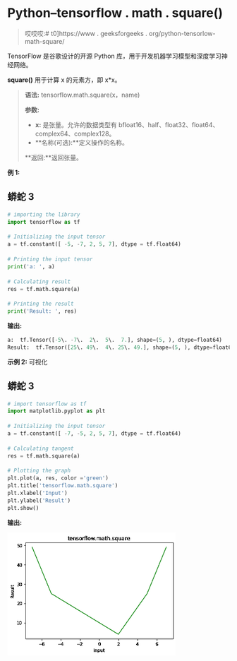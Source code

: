 # Python–tensorflow . math . square()

> 哎哎哎:# t0]https://www . geeksforgeeks . org/python-tensorlow-math-square/

TensorFlow 是谷歌设计的开源 Python 库，用于开发机器学习模型和深度学习神经网络。

**square()** 用于计算 x 的元素方，即 x*x。

> **语法:** tensorflow.math.square(x，name)
> 
> **参数:**
> 
> *   **x:** 是张量。允许的数据类型有 bfloat16、half、float32、float64、complex64、complex128。
> *   **名称(可选):**定义操作的名称。
> 
> **返回:**返回张量。

**例 1:**

## 蟒蛇 3

```py
# importing the library
import tensorflow as tf

# Initializing the input tensor
a = tf.constant([ -5, -7, 2, 5, 7], dtype = tf.float64)

# Printing the input tensor
print('a: ', a)

# Calculating result
res = tf.math.square(a)

# Printing the result
print('Result: ', res)
```

**输出:**

```py
a:  tf.Tensor([-5\. -7\.  2\.  5\.  7.], shape=(5, ), dtype=float64)
Result:  tf.Tensor([25\. 49\.  4\. 25\. 49.], shape=(5, ), dtype=float64)

```

**示例 2:** 可视化

## 蟒蛇 3

```py
# import tensorflow as tf
import matplotlib.pyplot as plt

# Initializing the input tensor
a = tf.constant([ -7, -5, 2, 5, 7], dtype = tf.float64)

# Calculating tangent
res = tf.math.square(a)

# Plotting the graph
plt.plot(a, res, color ='green')
plt.title('tensorflow.math.square')
plt.xlabel('Input')
plt.ylabel('Result')
plt.show()
```

**输出:**

![](img/1c6f74855c18c9c841c141f83bfdeb34.png)